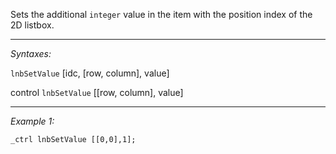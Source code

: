 Sets the additional `integer` value in the item with the position index of the 2D listbox.


---
*Syntaxes:*

`lnbSetValue` [idc, [row, column], value]

control `lnbSetValue` [<nowiki/>[row, column], value]

---
*Example 1:*

```sqf
_ctrl lnbSetValue [[0,0],1];
```